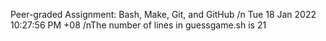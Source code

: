 Peer-graded Assignment: Bash, Make, Git, and GitHub
/n
Tue 18 Jan 2022 10:27:56 PM +08
/nThe number of lines in guessgame.sh is 
21
